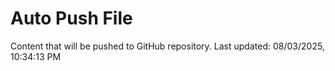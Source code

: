 # Auto Push File

Content that will be pushed to GitHub repository.
Last updated: 08/03/2025, 10:34:13 PM